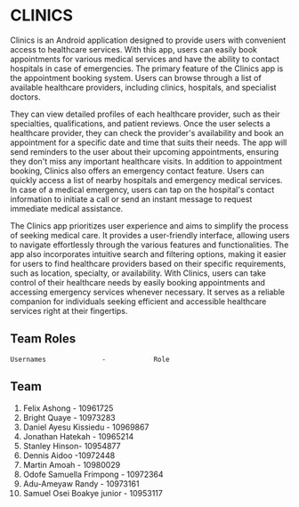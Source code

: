 # CLINICS
Clinics is an Android application designed to provide users with convenient access to healthcare services. 
With this app, users can easily book appointments for various medical services and have the ability to contact hospitals in case of emergencies.
The primary feature of the Clinics app is the appointment booking system. Users can browse through a
list of available healthcare providers, including clinics, hospitals, and specialist doctors.

They can view detailed profiles of each healthcare provider, such as their specialties, qualifications, and patient reviews.
Once the user selects a healthcare provider, they can check the provider's availability and book an appointment for a specific date and time that suits their needs.
The app will send reminders to the user about their upcoming appointments, ensuring they don't miss any important healthcare visits.
In addition to appointment booking, Clinics also offers an emergency contact feature. Users can quickly access a list of nearby hospitals and emergency medical services. 
In case of a medical emergency, users can tap on the hospital's contact information to initiate a call or send an instant message to request immediate medical assistance.


The Clinics app prioritizes user experience and aims to simplify the process of seeking medical care.
It provides a user-friendly interface, allowing users to navigate effortlessly through the various features and functionalities.
The app also incorporates intuitive search and filtering options, making it easier for users to find healthcare providers based on their specific requirements, such as location, specialty, or availability.
With Clinics, users can take control of their healthcare needs by easily booking appointments and accessing emergency services whenever necessary.
It serves as a reliable companion for individuals seeking efficient and accessible healthcare services right at their fingertips.

## Team Roles
````
Usernames              -            Role

````
## Team
1. Felix Ashong - 10961725
2. Bright Quaye - 10973283
3. Daniel Ayesu Kissiedu - 10969867
4.  Jonathan Hatekah - 10965214
5.  Stanley Hinson- 10954877
6. Dennis Aidoo -10972448
7. Martin Amoah - 10980029
8. Odofe Samuella Frimpong - 10972364
9. Adu-Ameyaw Randy - 10973161
10. Samuel Osei Boakye junior - 10953117
